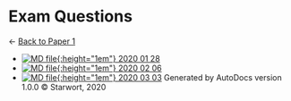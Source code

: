 # Exam Questions

← [Back to Paper 1](..)

- [![MD file](https://img.icons8.com/windows/512/4a90e2/regular-document.png){:height="1em"} 2020 01 28](2020_01_28.html)
- [![MD file](https://img.icons8.com/windows/512/4a90e2/regular-document.png){:height="1em"} 2020 02 06](2020_02_06.html)
- [![MD file](https://img.icons8.com/windows/512/4a90e2/regular-document.png){:height="1em"} 2020 03 03](2020_03_03.html)
Generated by AutoDocs version 1.0.0 © Starwort, 2020
